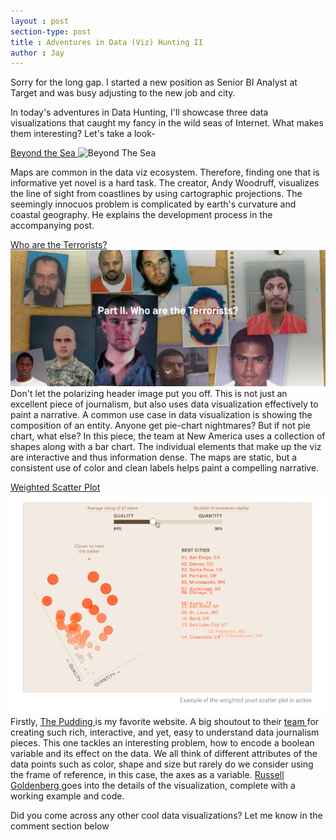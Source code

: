 ```yaml
---
layout : post
section-type: post
title : Adventures in Data (Viz) Hunting II
author : Jay
---
```



Sorry for the long gap. I started a new position as Senior BI Analyst at Target and was busy adjusting to the new job and city.

In today's adventures in Data Hunting, I'll showcase three data visualizations that caught my fancy in the wild seas of Internet. What makes them interesting? Let's take a look-

<a href="http://andywoodruff.com/blog/beyond-the-sea/"> Beyond the Sea </a> ![Beyond The Sea](http://andywoodruff.com/blog/wp-content/uploads/2016/03/sea-1700.jpg)

Maps are common in the data viz ecosystem. Therefore, finding one that is informative yet novel is a hard task. The creator, Andy Woodruff, visualizes the line of sight from coastlines by using cartographic projections. The seemingly innocuos problem is complicated by earth's curvature and coastal geography. He explains the development process in the accompanying post.


<a href="https://www.newamerica.org/in-depth/terrorism-in-america/"> Who are the Terrorists? </a> ![Who are the Terrorists?](/img/whoareterrorists.png)
Don't let the polarizing header image put you off. This is not just an excellent piece of journalism, but also uses data visualization effectively to paint a narrative. A common use case in data visualization is showing the composition of an entity. Anyone get pie-chart nightmares? But if not pie chart, what else?
In this piece, the team at New America uses a collection of shapes along with a bar chart. The individual elements that make up the viz are interactive and thus information dense. The maps are static, but a consistent use of color and clean labels helps paint a compelling narrative.


<a href ="https://pudding.cool/process/weighted-pivot-scatter-plot/"> Weighted Scatter Plot </a> ![Weighted Scatter Plot](/img/weightedscatterplot.png)
Firstly, <a href="pudding.cool"> The Pudding </a> is my favorite website. A big shoutout to their <a href="https://pudding.cool/about/#team"> team </a> for creating such rich, interactive, and yet, easy to understand data journalism pieces. This one tackles an interesting problem, how to encode a boolean variable and its effect on the data. We all think of different attributes of the data points such as color, shape and size but rarely do we consider using the frame of reference, in this case, the axes as a variable. <a href="https://twitter.com/codenberg"> Russell Goldenberg </a> goes into the details of the visualization, complete with a working example and code.


Did you come across any other cool data visualizations? Let me know in the comment section below